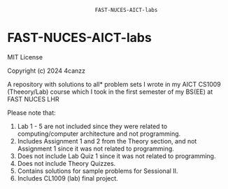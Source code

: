                                FAST-NUCES-AICT-labs
# FAST-NUCES-AICT-labs

MIT License

Copyright (c) 2024 4canzz

A repository with solutions to all* problem sets I wrote in my AICT CS1009 (Theeory/Lab) course 
which I took in the first semester of my BS(EE) at FAST NUCES LHR

Please note that:
1) Lab 1 - 5 are not included since they were related to computing/computer architecture and not programming.
2) Includes Assignment 1 and 2 from the Theory section, and not Assignment 1 since it was not related to programming.
3) Does not include Lab Quiz 1 since it was not related to programming.
4) Does not include Theory Quizzes.
5) Contains solutions for sample problems for Sessional II.
6) Includes CL1009 (lab) final project.
